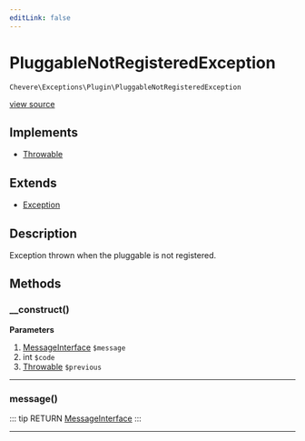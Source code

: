 ```yaml
---
editLink: false
---
```


# PluggableNotRegisteredException

`Chevere\Exceptions\Plugin\PluggableNotRegisteredException`

[view source](https://github.com/chevere/chevere/blob/master/exceptions/Plugin/PluggableNotRegisteredException.php)

## Implements

- [Throwable](https://www.php.net/manual/class.throwable)

## Extends

- [Exception](../Core/Exception.md)

## Description

Exception thrown when the pluggable is not registered.

## Methods

### __construct()

**Parameters**

1. [MessageInterface](../../Interfaces/Message/MessageInterface.md) `$message`
2. int `$code`
3. [Throwable](https://www.php.net/manual/class.throwable) `$previous`

---

### message()

::: tip RETURN
[MessageInterface](../../Interfaces/Message/MessageInterface.md)
:::

---
